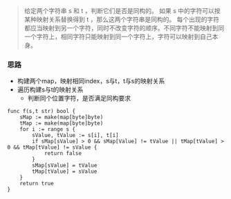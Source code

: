 > 给定两个字符串 s 和 t ，判断它们是否是同构的。
> 如果 s 中的字符可以按某种映射关系替换得到 t ，那么这两个字符串是同构的。
> 每个出现的字符都应当映射到另一个字符，同时不改变字符的顺序。不同字符不能映射到同一个字符上，相同字符只能映射到同一个字符上，字符可以映射到自己本身。




### 思路


- 构建两个map，映射相同index，s与t，t与s的映射关系
- 遍历构建s与t的映射关系
    -  判断同个位置字符，是否满足同构要求



```golang
func f(s,t str) bool {
    sMap := make(map[byte]byte)
    tMap := make(map[byte]byte)
    for i := range s {
        sValue, tValue := s[i], t[i]
        if sMap[sValue] > 0 && sMap[Value] != tValue || tMap[tValue] > 0 && tMap[tValue] != sValue {
            return false
        }
        sMap[sValue] = tValue
        tMap[tValue] = sValue
    }
    return true
}
```